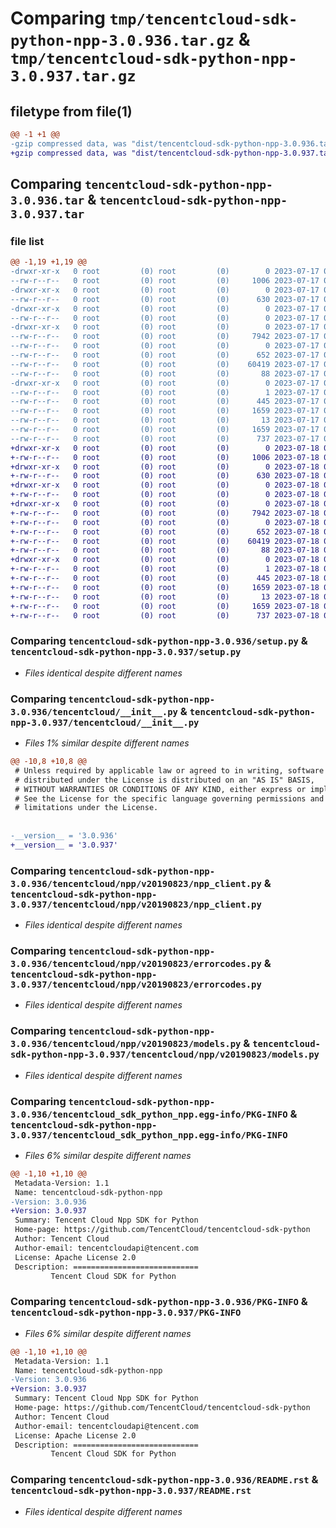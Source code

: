 # Comparing `tmp/tencentcloud-sdk-python-npp-3.0.936.tar.gz` & `tmp/tencentcloud-sdk-python-npp-3.0.937.tar.gz`

## filetype from file(1)

```diff
@@ -1 +1 @@
-gzip compressed data, was "dist/tencentcloud-sdk-python-npp-3.0.936.tar", last modified: Mon Jul 17 00:31:58 2023, max compression
+gzip compressed data, was "dist/tencentcloud-sdk-python-npp-3.0.937.tar", last modified: Tue Jul 18 00:28:13 2023, max compression
```

## Comparing `tencentcloud-sdk-python-npp-3.0.936.tar` & `tencentcloud-sdk-python-npp-3.0.937.tar`

### file list

```diff
@@ -1,19 +1,19 @@
-drwxr-xr-x   0 root         (0) root         (0)        0 2023-07-17 00:31:58.000000 tencentcloud-sdk-python-npp-3.0.936/
--rw-r--r--   0 root         (0) root         (0)     1006 2023-07-17 00:31:58.000000 tencentcloud-sdk-python-npp-3.0.936/setup.py
-drwxr-xr-x   0 root         (0) root         (0)        0 2023-07-17 00:31:58.000000 tencentcloud-sdk-python-npp-3.0.936/tencentcloud/
--rw-r--r--   0 root         (0) root         (0)      630 2023-07-17 00:31:58.000000 tencentcloud-sdk-python-npp-3.0.936/tencentcloud/__init__.py
-drwxr-xr-x   0 root         (0) root         (0)        0 2023-07-17 00:31:58.000000 tencentcloud-sdk-python-npp-3.0.936/tencentcloud/npp/
--rw-r--r--   0 root         (0) root         (0)        0 2023-07-17 00:31:58.000000 tencentcloud-sdk-python-npp-3.0.936/tencentcloud/npp/__init__.py
-drwxr-xr-x   0 root         (0) root         (0)        0 2023-07-17 00:31:58.000000 tencentcloud-sdk-python-npp-3.0.936/tencentcloud/npp/v20190823/
--rw-r--r--   0 root         (0) root         (0)     7942 2023-07-17 00:31:58.000000 tencentcloud-sdk-python-npp-3.0.936/tencentcloud/npp/v20190823/npp_client.py
--rw-r--r--   0 root         (0) root         (0)        0 2023-07-17 00:31:58.000000 tencentcloud-sdk-python-npp-3.0.936/tencentcloud/npp/v20190823/__init__.py
--rw-r--r--   0 root         (0) root         (0)      652 2023-07-17 00:31:58.000000 tencentcloud-sdk-python-npp-3.0.936/tencentcloud/npp/v20190823/errorcodes.py
--rw-r--r--   0 root         (0) root         (0)    60419 2023-07-17 00:31:58.000000 tencentcloud-sdk-python-npp-3.0.936/tencentcloud/npp/v20190823/models.py
--rw-r--r--   0 root         (0) root         (0)       88 2023-07-17 00:31:58.000000 tencentcloud-sdk-python-npp-3.0.936/setup.cfg
-drwxr-xr-x   0 root         (0) root         (0)        0 2023-07-17 00:31:58.000000 tencentcloud-sdk-python-npp-3.0.936/tencentcloud_sdk_python_npp.egg-info/
--rw-r--r--   0 root         (0) root         (0)        1 2023-07-17 00:31:58.000000 tencentcloud-sdk-python-npp-3.0.936/tencentcloud_sdk_python_npp.egg-info/dependency_links.txt
--rw-r--r--   0 root         (0) root         (0)      445 2023-07-17 00:31:58.000000 tencentcloud-sdk-python-npp-3.0.936/tencentcloud_sdk_python_npp.egg-info/SOURCES.txt
--rw-r--r--   0 root         (0) root         (0)     1659 2023-07-17 00:31:58.000000 tencentcloud-sdk-python-npp-3.0.936/tencentcloud_sdk_python_npp.egg-info/PKG-INFO
--rw-r--r--   0 root         (0) root         (0)       13 2023-07-17 00:31:58.000000 tencentcloud-sdk-python-npp-3.0.936/tencentcloud_sdk_python_npp.egg-info/top_level.txt
--rw-r--r--   0 root         (0) root         (0)     1659 2023-07-17 00:31:58.000000 tencentcloud-sdk-python-npp-3.0.936/PKG-INFO
--rw-r--r--   0 root         (0) root         (0)      737 2023-07-17 00:31:58.000000 tencentcloud-sdk-python-npp-3.0.936/README.rst
+drwxr-xr-x   0 root         (0) root         (0)        0 2023-07-18 00:28:13.000000 tencentcloud-sdk-python-npp-3.0.937/
+-rw-r--r--   0 root         (0) root         (0)     1006 2023-07-18 00:28:13.000000 tencentcloud-sdk-python-npp-3.0.937/setup.py
+drwxr-xr-x   0 root         (0) root         (0)        0 2023-07-18 00:28:13.000000 tencentcloud-sdk-python-npp-3.0.937/tencentcloud/
+-rw-r--r--   0 root         (0) root         (0)      630 2023-07-18 00:28:13.000000 tencentcloud-sdk-python-npp-3.0.937/tencentcloud/__init__.py
+drwxr-xr-x   0 root         (0) root         (0)        0 2023-07-18 00:28:13.000000 tencentcloud-sdk-python-npp-3.0.937/tencentcloud/npp/
+-rw-r--r--   0 root         (0) root         (0)        0 2023-07-18 00:28:13.000000 tencentcloud-sdk-python-npp-3.0.937/tencentcloud/npp/__init__.py
+drwxr-xr-x   0 root         (0) root         (0)        0 2023-07-18 00:28:13.000000 tencentcloud-sdk-python-npp-3.0.937/tencentcloud/npp/v20190823/
+-rw-r--r--   0 root         (0) root         (0)     7942 2023-07-18 00:28:13.000000 tencentcloud-sdk-python-npp-3.0.937/tencentcloud/npp/v20190823/npp_client.py
+-rw-r--r--   0 root         (0) root         (0)        0 2023-07-18 00:28:13.000000 tencentcloud-sdk-python-npp-3.0.937/tencentcloud/npp/v20190823/__init__.py
+-rw-r--r--   0 root         (0) root         (0)      652 2023-07-18 00:28:13.000000 tencentcloud-sdk-python-npp-3.0.937/tencentcloud/npp/v20190823/errorcodes.py
+-rw-r--r--   0 root         (0) root         (0)    60419 2023-07-18 00:28:13.000000 tencentcloud-sdk-python-npp-3.0.937/tencentcloud/npp/v20190823/models.py
+-rw-r--r--   0 root         (0) root         (0)       88 2023-07-18 00:28:13.000000 tencentcloud-sdk-python-npp-3.0.937/setup.cfg
+drwxr-xr-x   0 root         (0) root         (0)        0 2023-07-18 00:28:13.000000 tencentcloud-sdk-python-npp-3.0.937/tencentcloud_sdk_python_npp.egg-info/
+-rw-r--r--   0 root         (0) root         (0)        1 2023-07-18 00:28:13.000000 tencentcloud-sdk-python-npp-3.0.937/tencentcloud_sdk_python_npp.egg-info/dependency_links.txt
+-rw-r--r--   0 root         (0) root         (0)      445 2023-07-18 00:28:13.000000 tencentcloud-sdk-python-npp-3.0.937/tencentcloud_sdk_python_npp.egg-info/SOURCES.txt
+-rw-r--r--   0 root         (0) root         (0)     1659 2023-07-18 00:28:13.000000 tencentcloud-sdk-python-npp-3.0.937/tencentcloud_sdk_python_npp.egg-info/PKG-INFO
+-rw-r--r--   0 root         (0) root         (0)       13 2023-07-18 00:28:13.000000 tencentcloud-sdk-python-npp-3.0.937/tencentcloud_sdk_python_npp.egg-info/top_level.txt
+-rw-r--r--   0 root         (0) root         (0)     1659 2023-07-18 00:28:13.000000 tencentcloud-sdk-python-npp-3.0.937/PKG-INFO
+-rw-r--r--   0 root         (0) root         (0)      737 2023-07-18 00:28:13.000000 tencentcloud-sdk-python-npp-3.0.937/README.rst
```

### Comparing `tencentcloud-sdk-python-npp-3.0.936/setup.py` & `tencentcloud-sdk-python-npp-3.0.937/setup.py`

 * *Files identical despite different names*

### Comparing `tencentcloud-sdk-python-npp-3.0.936/tencentcloud/__init__.py` & `tencentcloud-sdk-python-npp-3.0.937/tencentcloud/__init__.py`

 * *Files 1% similar despite different names*

```diff
@@ -10,8 +10,8 @@
 # Unless required by applicable law or agreed to in writing, software
 # distributed under the License is distributed on an "AS IS" BASIS,
 # WITHOUT WARRANTIES OR CONDITIONS OF ANY KIND, either express or implied.
 # See the License for the specific language governing permissions and
 # limitations under the License.
 
 
-__version__ = '3.0.936'
+__version__ = '3.0.937'
```

### Comparing `tencentcloud-sdk-python-npp-3.0.936/tencentcloud/npp/v20190823/npp_client.py` & `tencentcloud-sdk-python-npp-3.0.937/tencentcloud/npp/v20190823/npp_client.py`

 * *Files identical despite different names*

### Comparing `tencentcloud-sdk-python-npp-3.0.936/tencentcloud/npp/v20190823/errorcodes.py` & `tencentcloud-sdk-python-npp-3.0.937/tencentcloud/npp/v20190823/errorcodes.py`

 * *Files identical despite different names*

### Comparing `tencentcloud-sdk-python-npp-3.0.936/tencentcloud/npp/v20190823/models.py` & `tencentcloud-sdk-python-npp-3.0.937/tencentcloud/npp/v20190823/models.py`

 * *Files identical despite different names*

### Comparing `tencentcloud-sdk-python-npp-3.0.936/tencentcloud_sdk_python_npp.egg-info/PKG-INFO` & `tencentcloud-sdk-python-npp-3.0.937/tencentcloud_sdk_python_npp.egg-info/PKG-INFO`

 * *Files 6% similar despite different names*

```diff
@@ -1,10 +1,10 @@
 Metadata-Version: 1.1
 Name: tencentcloud-sdk-python-npp
-Version: 3.0.936
+Version: 3.0.937
 Summary: Tencent Cloud Npp SDK for Python
 Home-page: https://github.com/TencentCloud/tencentcloud-sdk-python
 Author: Tencent Cloud
 Author-email: tencentcloudapi@tencent.com
 License: Apache License 2.0
 Description: ============================
         Tencent Cloud SDK for Python
```

### Comparing `tencentcloud-sdk-python-npp-3.0.936/PKG-INFO` & `tencentcloud-sdk-python-npp-3.0.937/PKG-INFO`

 * *Files 6% similar despite different names*

```diff
@@ -1,10 +1,10 @@
 Metadata-Version: 1.1
 Name: tencentcloud-sdk-python-npp
-Version: 3.0.936
+Version: 3.0.937
 Summary: Tencent Cloud Npp SDK for Python
 Home-page: https://github.com/TencentCloud/tencentcloud-sdk-python
 Author: Tencent Cloud
 Author-email: tencentcloudapi@tencent.com
 License: Apache License 2.0
 Description: ============================
         Tencent Cloud SDK for Python
```

### Comparing `tencentcloud-sdk-python-npp-3.0.936/README.rst` & `tencentcloud-sdk-python-npp-3.0.937/README.rst`

 * *Files identical despite different names*

